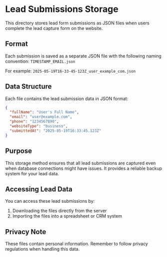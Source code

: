 # Lead Submissions Storage

This directory stores lead form submissions as JSON files when users complete the lead capture form on the website.

## Format

Each submission is saved as a separate JSON file with the following naming convention:
`TIMESTAMP_EMAIL.json`

For example: `2025-05-19T16-33-45-123Z_user_example_com.json`

## Data Structure

Each file contains the lead submission data in JSON format:

```json
{
  "fullName": "User's Full Name",
  "email": "user@example.com",
  "phone": "1234567890",
  "websiteType": "business",
  "submittedAt": "2025-05-19T16:33:45.123Z"
}
```

## Purpose

This storage method ensures that all lead submissions are captured even when database connections might have issues. It provides a reliable backup system for your lead data.

## Accessing Lead Data

You can access these lead submissions by:
1. Downloading the files directly from the server
2. Importing the files into a spreadsheet or CRM system

## Privacy Note

These files contain personal information. Remember to follow privacy regulations when handling this data.
